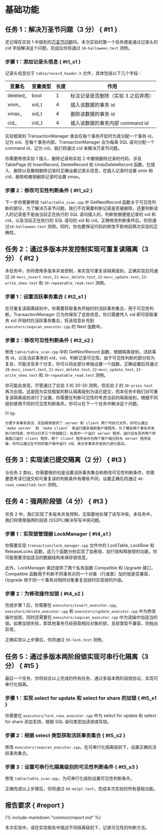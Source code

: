 # 基础功能

## 任务 1：解决万圣节问题（3 分） { #t1 }

还记得在实验 1 中提到的[万圣节问题](../lab1/2-basic.md#t1_s3)吗，本次实验的第一个任务便是通过记录头的 cid 字段解决这个问题，完成后你将通过 `10-halloween.test` 测例。

### 步骤 1：添加记录头信息 { #t1_s1 }

记录头信息位于 `table/record_header.h` 文件，具体包括以下几个字段：

| 变量名    | 变量类型 | 长度 | 作用                                |
| --------- | -------- | ---- | ----------------------------------- |
| deleted\_ | bool     | 1    | 标注记录是否删除（实验 3 之后弃用） |
| xmin\_    | xid_t    | 4    | 插入该数据的事务 id                 |
| xmax\_    | xid_t    | 4    | 删除该数据的事务 id                 |
| cid\_     | cid_t    | 4    | 插入该数据的事务内部 command id     |

实验框架的 TransactionManager 类会在每个事务开启时为其分配一个事务 id，记为 xid。在每个事务内部，TransactionManager 会为每条 SQL 语句分配一个 command id，记为 cid，我们将通过 cid 来解决万圣节问题。

你需要修改实验 1 插入、删除记录和实验 2 中撤销删除记录的代码，涉及 TablePage 的 InsertRecord, DeleteRecord 和 UndoDeleteRecord 函数，在插入、删除以及撤销删除记录时正确设置记录头信息，在插入记录时设置 xmin 和 cid，删除和撤销删除记录时设置 xmax。

### 步骤 2：修改可见性判断条件 { #t1_s2 }

下一步你需要修改 `table/table_scan.cpp` 中 GetNextRecord 函数关于可见性判断的部分，为了解决万圣节问题，我们不仅需要判断记录是否被删除，还要判断读入的记录是不是由当前正在执行的 SQL 语句插入的，判断依据便是记录的 xid 和 cid，以及当前正在执行的 SQL 语句的 xid 和 cid。正确修改判断条件后，你将通过`10-halloween.test` 测例。同时，你也要保证代码的修改不影响前两次实验的正确性。

## 任务 2：通过多版本并发控制实现可重复读隔离（3 分） { #t2 }

本任务中，你将使用多版本并发控制，来实现可重复读隔离级别，正确实现后将通过 `20-mvcc_insert.test`, `21-mvcc_delete.test`, `22-mvcc_update.test`, `23-write_skew.test` 和 `30-repeatable_read.test` 测例。

### 步骤 1：设置活跃事务集合 { #t2_s1 }

在可重复读隔离级别中，你需要获取事务开始时的活跃事务集合，用于可见性判断。TransactionManager 已为你保存了这些信息，你只需要传入 xid 即可获取事务 xid 开始时的活跃事务集合，将该信息补充到 `executors/seqscan_executor.cpp` 的 Next 函数中。

### 步骤 2：修改可见性判断条件 { #t2_s2 }

修改 `table/table_scan.cpp` 中的 GetNextRecord 函数，根据隔离级别，活跃事务 id，以及当前事务的 xid，cid，判断记录可见性。由于可见性判断的部分较为复杂，可能涉及多个分支，你可以将此部分单独设置一个函数。正确设置后将通过`20-mvcc_insert.test`, `21-mvcc_delete.test`, `22-mvcc_update.test`, `23-write_skew.test` 和 `30-repeatable_read.test` 测例。

你可能会发现，尽管通过了实验 3 的 20-30 测例，但实验 2 的 `30-aries.test` 再次出错。这是因为实验框架的默认隔离级别为读已提交，而本任务中我们对可重复读隔离级别进行了设置。你需要在判断可见性时考虑当前的隔离级别，根据不同级别使用不同的可见性判断条件。你可以在下一个任务中解决这个问题。

!!! tip

    为便于多事务调试，实验框架提供了 server 和 client 两个可执行文件，你可以通过 `make server` 和 `make client` 来运行服务端和客户端程序。为了模拟两个事务并发执行的场景，你可以打开三个终端窗口，在其中一个运行 server 程序，运行后在另外两个终端窗口运行 client 程序，两个 client 程序会作为两个客户端分别与 server 程序连接，你可以通过在不同的客户端中运行 SQL 来对多事务并发执行进行调试。

## 任务 3：实现读已提交隔离（2 分） { #t3 }

与任务 2 类似，你需要做的也是设置活跃事务集合和修改可见性判断条件，你需要思考读已提交和可重复读的判断条件有哪些不同，设置正确后将通过 `40-read_committed.test` 测例。

## 任务 4：强两阶段锁（4 分） { #t3 }

任务 2 中，我们实现了多版本并发控制，无阻塞地处理了读写冲突，本任务中，我们将使用强两阶段锁 (SS2PL)解决写写冲突问题。

### 步骤 1：实现锁管理器 LockManager { #t4_s1 }

你需要实现 `transaction/lock_manager.cpp` 文件中的 LockTable, LockRow 和 ReleaseLocks 函数，这几个函数分别实现了加表锁、加行锁和释放锁的功能，你可能需要添加适当的数据结构来保存锁信息。

此外，LockManager 类还提供了两个私有函数 Compatible 和 Upgrade 接口，Compatible 函数用于判断不同事务对同一个对象（行或表）加的锁是否兼容，Upgrade 用于同一个事务对相同对象重复加锁时实现锁的升级。

### 步骤 2：为修改操作加锁 { #t4_s2 }

完成步骤 1 后，你需要在 `executors/insert_executor.cpp`, `executors/delete_executor.cpp` 和 `executors/update_executor.cpp` 中为修改操作加锁，同时还需要在 `executors/seqscan_executor.cpp` 中为读操作加适当的锁。如果加锁失败，即其他事务已经获取相应对象的锁，且锁类型不兼容，则抛出异常。

正确实现以上步骤后，你将通过 `50-lock.test` 测例。

## 任务 5：通过多版本两阶段锁实现可串行化隔离（3 分） { #t5 }

最后一个任务，你将综合以上完成的所有任务，通过多版本两阶段锁协议，实现可串行化隔离。

### 步骤 1：实现 select for update 和 select for share 的加锁 { #t5_s1 }

你需要在 `executors/lock_rows_executor.cpp` 中为 select for update 和 select for share 添加支持，根据 SQL 语句类型加读锁或写锁。

### 步骤 2：根据 select 类型获取活跃事务集合 { #t5_s2 }

修改 `executors/seqscan_executor.cpp`，在可串行化隔离级别下，设置正确的活跃事务集合。

### 步骤 3：设置可串行化隔离级别的可见性判断条件 { #t5_s3 }

修改 `table/table_scan.cpp`，为可串行化级别设置可见性判断条件。

正确完成以上步骤后，你将通过 `60-mv2pl.test`，完成本次实验的所有基础功能。

## 报告要求 { #report }

{%
    include-markdown "common/report.md"
%}

本次实验中，请在实验报告中描述不同隔离级别下，记录可见性的判断方法。
